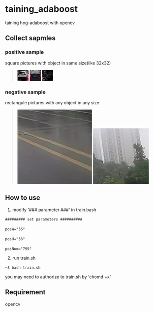 # taining_adaboost
taining hog-adaboost with opencv

## Collect sapmles

### positive sample

square pictures with object in same size(like 32x32)
>![image](https://raw.githubusercontent.com/wills2133/taining_adaboost/master/posdata/(14).bmp)
![image](https://raw.githubusercontent.com/wills2133/taining_adaboost/master/posdata/(22).bmp)
![image](https://raw.githubusercontent.com/wills2133/taining_adaboost/master/posdata/(31).bmp)

### negative sample

rectangule pictures with any object in any size
>![image](https://raw.githubusercontent.com/wills2133/taining_adaboost/master/(310).bmp)
![image](https://raw.githubusercontent.com/wills2133/taining_adaboost/master/(311).bmp)

## How to use

1. modify '### parameter ###' in train.bash

```
######### set parameters ##########

posW="36"

posH="36"

posNum="799"
```

2. run train.sh

```
~$ bash train.sh
```

you may need to authorize to train.sh by 'chomd +x'

## Requirement 

opencv
